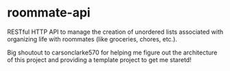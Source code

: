 # roommate-api
RESTful HTTP API to manage the creation of unordered lists associated with organizing life with roommates (like groceries, chores, etc.).

Big shoutout to carsonclarke570 for helping me figure out the architecture of this project and providing a template project to get me staretd!
